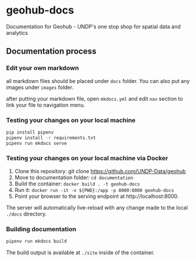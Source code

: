 # geohub-docs

Documentation for Geohub - UNDP's one stop shop for spatial data and analytics

## Documentation process

### Edit your own markdown

all markdown files should be placed under `docs` folder. You can also put any images under `images` folder.

after putting your markdown file, open `mkdocs.yml` and edit `nav` section to link your file to navigation menu.

### Testing your changes on your local machine

```bash
pip install pipenv
pipenv install -r requirements.txt
pipenv run mkdocs serve
```

### Testing your changes on your local machine via Docker

1. Clone this repository: git clone https://github.com/UNDP-Data/geohub
1. Move to documentation folder: `cd documentation`
1. Build the container: `docker build . -t geohub-docs`
1. Run it: `docker run -it -v ${PWD}:/app -p 8000:8000 geohub-docs`
1. Point your browser to the serving endpoint at http://localhost:8000.

The server will automatically live-reload with any change made to the local `./docs` directory.

### Building documentation

```bash
pipenv run mkdocs build
```

The build output is available at `./site` inside of the container.
